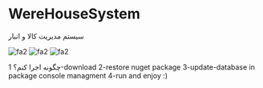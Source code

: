 # WereHouseSystem
سیستم مدیریت کالا و انبار

![fa2](https://github.com/mhosseinkhani/WereHouseSystem/blob/master/Capture.PNG?raw=true)
![fa2](https://github.com/mhosseinkhani/WereHouseSystem/blob/master/2.PNG?raw=true)
![fa2](https://github.com/mhosseinkhani/WereHouseSystem/blob/master/3.PNG?raw=true)

چگونه اجرا کنم؟
1-download
2-restore nuget package
3-update-database in package console managment
4-run and enjoy :)
